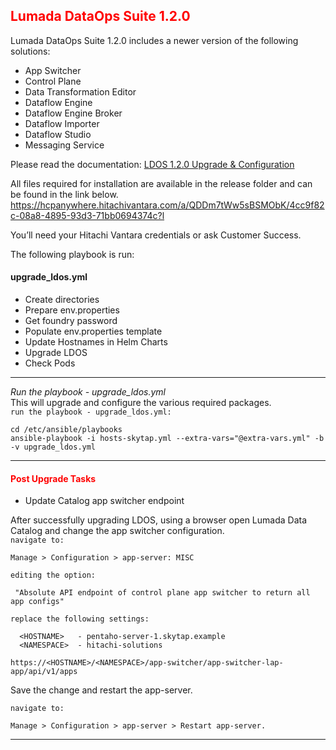 ## <font color='red'>Lumada DataOps Suite 1.2.0</font>
Lumada DataOps Suite 1.2.0 includes a newer version of the following solutions:
* App Switcher
* Control Plane
* Data Transformation Editor
* Dataflow Engine
* Dataflow Engine Broker
* Dataflow Importer
* Dataflow Studio
* Messaging Service

Please read the documentation: [LDOS 1.2.0 Upgrade & Configuration](resources/LDOS-1.2.0_Upgrade_and_Configuration_Guide.pdf)    

All files required for installation are available in the release folder and can be found in the link below.
https://hcpanywhere.hitachivantara.com/a/QDDm7tWw5sBSMObK/4cc9f82c-08a8-4895-93d3-71bb0694374c?l

You’ll need your Hitachi Vantara credentials or ask Customer Success.

The following playbook is run:

#### upgrade_ldos.yml
* Create directories
* Prepare env.properties
* Get foundry password
* Populate env.properties template
* Update Hostnames in Helm Charts
* Upgrade LDOS
* Check Pods

---

<em>Run the playbook - upgrade_ldos.yml</em>  
This will upgrade and configure the various required packages.  
``run the playbook - upgrade_ldos.yml:``
```
cd /etc/ansible/playbooks
ansible-playbook -i hosts-skytap.yml --extra-vars="@extra-vars.yml" -b -v upgrade_ldos.yml
```

---

#### <font color='red'>Post Upgrade Tasks</font>
* Update Catalog app switcher endpoint  

After successfully upgrading LDOS, using a browser open Lumada Data Catalog and change the app switcher configuration.  
``navigate to:`` 
```
Manage > Configuration > app-server: MISC
```
``editing the option:``
```
 "Absolute API endpoint of control plane app switcher to return all app configs"
```
``replace the following settings:``  
```
  <HOSTNAME>   - pentaho-server-1.skytap.example
  <NAMESPACE>  - hitachi-solutions

https://<HOSTNAME>/<NAMESPACE>/app-switcher/app-switcher-lap-app/api/v1/apps
```
Save the change and restart the app-server.

``navigate to:``
 ```
Manage > Configuration > app-server > Restart app-server.
```

---
